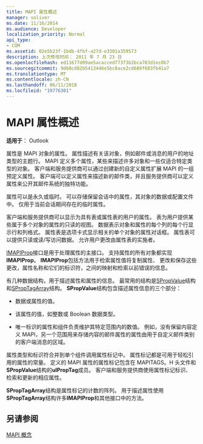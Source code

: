 ```yaml
---
title: MAPI 属性概述
manager: soliver
ms.date: 11/16/2014
ms.audience: Developer
localization_priority: Normal
api_type:
- COM
ms.assetid: 02e5b23f-1bdb-4fbf-a27d-e3301a359573
description: 上次修改时间： 2011 年 7 月 23 日
ms.openlocfilehash: ed11677d09ae5acacced77373b2bca783d1ec0b7
ms.sourcegitcommit: 9d60cd82b5413446e5bc8ace2cd689f683fb41a7
ms.translationtype: MT
ms.contentlocale: zh-CN
ms.lasthandoff: 06/11/2018
ms.locfileid: "19776301"
---
```

# <a name="mapi-property-overview"></a>MAPI 属性概述

  
  
**适用于**： Outlook 
  
属性是 MAPI 对象的属性。 属性描述有关该对象，例如邮件或消息的用户的地址类型的主题行。 MAPI 定义多个属性，某些来描述许多对象和一些仅适合特定类型的对象。 客户端和服务提供商可以通过创建新的自定义属性扩展 MAPI 的一组预定义属性。 客户端可以定义属性来描述新的邮件类，并且服务提供商可以定义属性来公开其邮件系统的独特功能。
  
属性可以是永久或临时。 可以存储保留会话中的属性，其对象的数据或配置文件中。 仅用于当前会话期间存在的临时属性。 
  
客户端和服务提供商可以显示为具有表或属性表的用户的属性。 表为用户提供某些属于多个对象的属性的只读的视图。 数据表示对象和属性的每个列的每个行显示行和列格式。 属性表是选项卡式显示相关的单个对象的属性对话框。 属性表可以提供只读或读/写访问数据。 允许用户更改由属性表的实施者。
  
[IMAPIProp](imapipropiunknown.md)接口是用于处理属性的主接口。 支持属性的所有对象都实现**IMAPIProp**。 **IMAPIProp**包括方法用于检索属性值将复制属性、 更改和保存这些更改，属性名称和它们的标识符，之间的映射和检索以前错误的信息。 
  
有几种数据结构，用于描述属性和属性的信息。 最常用的结构是[SPropValue](spropvalue.md)结构和[SPropTagArray](sproptagarray.md)结构。 **SPropValue**结构包含描述属性信息的三个部分： 
  
- 数据或属性的值。
    
- 该属性的值，如整数或 Boolean 数据类型。 
    
- 唯一标识的属性和组件负责维护其特定范围内的数值。 例如，没有保留内容定义 MAPI，另一个范围用来存储内容的邮件属性的属性由用于自定义邮件类别的客户端消息的区域。 
    
属性类型和标识符合并到单个组件调用属性标记中。 属性标记都是可用于轻松引用的属性的常量。 定义的 MAPI 属性的属性标记包含在 MAPITAGS。H 头文件和**SPropValue**结构的**ulPropTag**成员。 客户端和服务提供商使用属性标记标识、 检索和更新的相应属性。 
  
**SPropTagArray**结构是属性标记的计数的阵列。 用于描述属性使用**SPropTagArray**结构许多**IMAPIProp**和其他接口中的方法。 
  
## <a name="see-also"></a>另请参阅



[MAPI 概念](mapi-concepts.md)

